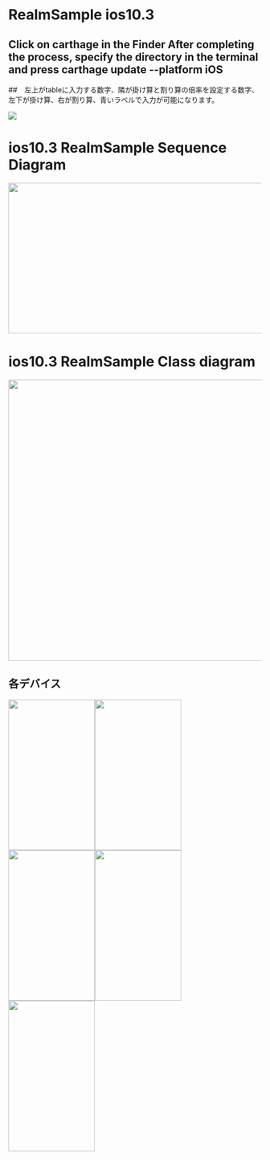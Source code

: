 # RealmSample ios10.3
## Click on carthage in the Finder After completing the process, specify the directory in the terminal and press carthage update --platform iOS
##　左上がtableに入力する数字、隣が掛け算と割り算の倍率を設定する数字、左下が掛け算、右が割り算、青いラベルで入力が可能になります。

![](https://media.githubusercontent.com/media/daisukenagata/RealmSample_Swift3.0/master/Gif/realmTableview.gif )


# ios10.3 RealmSample Sequence Diagram
<img src="https://media.githubusercontent.com/media/daisukenagata/RealmSample_Swift3.0/master/シーケンス図.png?raw=true" width="600px" height="300px">

# ios10.3 RealmSample Class diagram
<img src="https://media.githubusercontent.com/media/daisukenagata/RealmSample_Swift3.0/2830e8be82d4a9520dc156ccec0996df536b125d/クラス図.png?raw=true" width="600px" height="560px">


## 各デバイス



<img src="https://media.githubusercontent.com/media/daisukenagata/RealmSample_Swift3.0/master/Photo/1.png?raw=true" width="172" height="300"><img src="hhttps://media.githubusercontent.com/media/daisukenagata/RealmSample_Swift3.0/master/Photo/2.png?raw=true" width="172" height="300"><img src="https://media.githubusercontent.com/media/daisukenagata/RealmSample_Swift3.0/master/Photo/3.png?raw=true" width="172" height="300"><img src="https://media.githubusercontent.com/media/daisukenagata/RealmSample_Swift3.0/master/Photo/4.png?raw=true" width="172" height="300"><img src="https://media.githubusercontent.com/media/daisukenagata/RealmSample_Swift3.0/master/Photo/5.png?raw=true" width="172" height="300">





